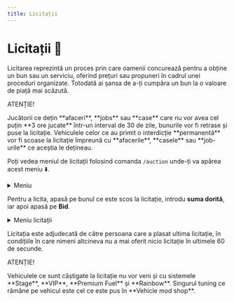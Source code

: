 ```yaml
---
title: Licitații
---
```


# Licitații 🔨


Licitarea reprezintă un proces prin care oamenii concurează pentru a obține un bun sau un serviciu, oferind prețuri sau propuneri în cadrul unei proceduri organizate.
Totodată ai șansa de a-ți cumpăra un bun la o valoare de piață mai scăzută.

<div class="danger-container">
    <p class="title">ATENȚIE!</p>
    <p class="description">
        Jucătorii ce dețin **afaceri**, **jobs** sau **case** care nu vor avea cel puțin **3 ore jucate** într-un interval de 30 de zile, bunurile vor fi retrase și puse la licitație.
        Vehiculele celor ce au primit o interdicție **permanentă** vor fi scoase la licitație împreună cu **afacerile**, **casele** sau **job-urile** ce aceștia le dețineau.
    </p>
</div>

Poți vedea meniul de licitații folosind comanda `/auction` unde-ți va apărea acest meniu :arrow_down:.


<details class="details custom-block">
    <summary>Meniu</summary>
    <p>![bidmenu](https://i.imgur.com/pHkvyHH.png)</p>
</details>

Pentru a licita, apasă pe bunul ce este scos la licitație, introdu **suma dorită**, iar apoi apasă pe **Bid**.

<details class="details custom-block">
    <summary>Meniu licitații</summary>
    <p>!![bidmenu](Vhttps://i.imgur.com/vGXjjUW.png)</p>
</details>

Licitația este adjudecată de către persoana care a plasat ultima licitație, în condițiile în care nimeni altcineva nu a mai oferit nicio licitație în ultimele 60 de secunde.

<div class="danger-container">
    <p class="title">ATENȚIE!</p>
    <p class="description">
        Vehiculele ce sunt câștigate la licitație nu vor veni și cu sistemele **Stage**, **VIP**, **Premium Fuel** și **Rainbow**. 
        Singurul tuning ce rămâne pe vehicul este cel ce este pus în **Vehicle mod shop**.
    </p>
</div>
